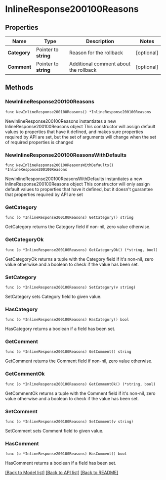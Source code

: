 # InlineResponse200100Reasons

## Properties

Name | Type | Description | Notes
------------ | ------------- | ------------- | -------------
**Category** | Pointer to **string** | Reason for the rollback | [optional] 
**Comment** | Pointer to **string** | Additional comment about the rollback | [optional] 

## Methods

### NewInlineResponse200100Reasons

`func NewInlineResponse200100Reasons() *InlineResponse200100Reasons`

NewInlineResponse200100Reasons instantiates a new InlineResponse200100Reasons object
This constructor will assign default values to properties that have it defined,
and makes sure properties required by API are set, but the set of arguments
will change when the set of required properties is changed

### NewInlineResponse200100ReasonsWithDefaults

`func NewInlineResponse200100ReasonsWithDefaults() *InlineResponse200100Reasons`

NewInlineResponse200100ReasonsWithDefaults instantiates a new InlineResponse200100Reasons object
This constructor will only assign default values to properties that have it defined,
but it doesn't guarantee that properties required by API are set

### GetCategory

`func (o *InlineResponse200100Reasons) GetCategory() string`

GetCategory returns the Category field if non-nil, zero value otherwise.

### GetCategoryOk

`func (o *InlineResponse200100Reasons) GetCategoryOk() (*string, bool)`

GetCategoryOk returns a tuple with the Category field if it's non-nil, zero value otherwise
and a boolean to check if the value has been set.

### SetCategory

`func (o *InlineResponse200100Reasons) SetCategory(v string)`

SetCategory sets Category field to given value.

### HasCategory

`func (o *InlineResponse200100Reasons) HasCategory() bool`

HasCategory returns a boolean if a field has been set.

### GetComment

`func (o *InlineResponse200100Reasons) GetComment() string`

GetComment returns the Comment field if non-nil, zero value otherwise.

### GetCommentOk

`func (o *InlineResponse200100Reasons) GetCommentOk() (*string, bool)`

GetCommentOk returns a tuple with the Comment field if it's non-nil, zero value otherwise
and a boolean to check if the value has been set.

### SetComment

`func (o *InlineResponse200100Reasons) SetComment(v string)`

SetComment sets Comment field to given value.

### HasComment

`func (o *InlineResponse200100Reasons) HasComment() bool`

HasComment returns a boolean if a field has been set.


[[Back to Model list]](../README.md#documentation-for-models) [[Back to API list]](../README.md#documentation-for-api-endpoints) [[Back to README]](../README.md)


